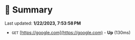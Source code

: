 # 📖 Summary
Last updated: **1/22/2023, 7:53:58 PM**

- `GET` [https://google.com](https://google.com) - **Up** (130ms)
